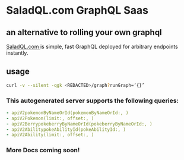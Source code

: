 # SaladQL.com GraphQL Saas
## an alternative to rolling your own graphql

[SaladQL.com ](https://saladql.com) is simple, fast GraphQL deployed
for arbitrary endpoints instantly.

## usage
```bash
curl -v --silent -qgk <REDACTED>/graph?runGraph=‘{}’
```

### This autogenerated server supports the following queries:
```yaml
- apiV2pokemonByNameOrId(pokemonByNameOrId:, )
- apiV2Pokemon(limit:, offset:, )
- apiV2BerrypokeberryByNameOrId(pokeberryByNameOrId:, )
- apiV2AbilitypokeAbilityId(pokeAbilityId:, )
- apiV2Ability(limit:, offset:, )

```


### More Docs coming soon!
